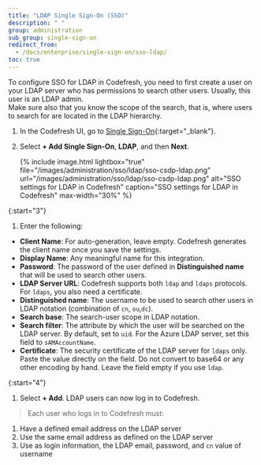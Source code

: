 ```yaml
---
title: "LDAP Single Sign-On (SSO)"
description: " "
group: administration
sub_group: single-sign-on
redirect_from:
  - /docs/enterprise/single-sign-on/sso-ldap/
toc: true
---
```


To configure SSO for LDAP in Codefresh, you need to first create a user on your LDAP server who has permissions to search other users. Usually,
this user is an LDAP admin.  
Make sure also that you know the scope of the search, that is, where users to search for are located in the LDAP hierarchy.

1. In the Codefresh UI, go to [Single Sign-On](https://g.codefresh.io/2.0/account-settings/single-sign-on){:target="\_blank"}.
1. Select **+ Add Single Sign-On**, **LDAP**, and then **Next**.

   {% include image.html 
  lightbox="true" 
  file="/images/administration/sso/ldap/sso-csdp-ldap.png" 
  url="/images/administration/sso/ldap/sso-csdp-ldap.png"
  alt="SSO settings for LDAP in Codefresh"
  caption="SSO settings for LDAP in Codefresh"
  max-width="30%"
  %} 

{:start="3"}
1. Enter the following:
  * **Client Name**: For auto-generation, leave empty. Codefresh generates the client name once you save the settings.
  * **Display Name**: Any meaningful name for this integration.
  * **Password**: The password of the user defined in **Distinguished name** that will be used to search other users.
  * **LDAP Server URL**: Codefresh supports both `ldap` and `ldaps` protocols. For `ldaps`, you also need a certificate.
  * **Distinguished name**: The username to be used to search other users in LDAP notation (combination of `cn`, `ou`,`dc`).
  * **Search base**: The search-user scope in LDAP notation.
  * **Search filter**: The attribute by which the user will be searched on the LDAP server. By default, set to `uid`. For the Azure LDAP server, set this field to `sAMAccountName`.
  * **Certificate**: The security certificate of the LDAP server for `ldaps` only. Paste the value directly on the field. Do not convert to base64 or any other encoding by hand.  Leave the field empty if you use `ldap`.

{:start="4"} 
1. Select **+ Add**. LDAP users can now log in to Codefresh.

>Each user who logs in to Codefresh must:
  1. Have a defined email address on the LDAP server
  1. Use the same email address as defined on the LDAP server
  1. Use as login information, the LDAP email, password, and `cn` value of username
